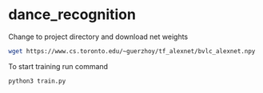 # dance_recognition

Change to project directory and download net weights
```bash
wget https://www.cs.toronto.edu/~guerzhoy/tf_alexnet/bvlc_alexnet.npy
```

To start training run command
```bash
python3 train.py
```